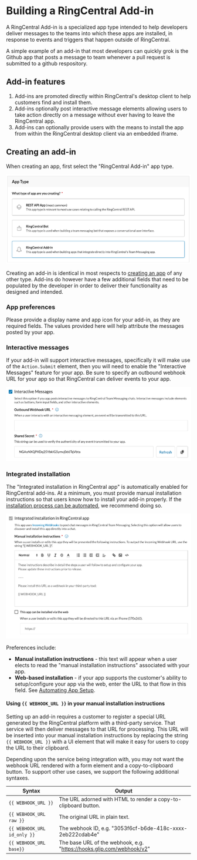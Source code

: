 # Building a RingCentral Add-in

A RingCentral Add-in is a specialized app type intended to help developers deliver messages to the teams into which these apps are installed, in response to events and triggers that happen outside of RingCentral.

A simple example of an add-in that most developers can quickly grok is the Github app that posts a message to team whenever a pull request is submitted to a github respository.

## Add-in features

1. Add-ins are promoted directly within RingCentral's desktop client to help customers find and install them. 
2. Add-ins optionally post interactive message elements allowing users to take action directly on a message without ever having to leave the RingCentral app. 
3. Add-ins can optionally provide users with the means to install the app from within the RingCentral desktop client via an embedded iframe.

## Creating an add-in

When creating an app, first select the "RingCentral Add-in" app type. 

![Add-in app type](./addin-app-type.png)

Creating an add-in is identical in most respects to [creating an app](../../../basics/create-app/) of any other type. Add-ins do however have a few additional fields that need to be populated by the developer in order to deliver their functionality as designed and intended. 

### App preferences

Please provide a display name and app icon for your add-in, as they are required fields. The values provided here will help attribute the messages posted by your app.

### Interactive messages

If your add-in will support interactive messages, specifically it will make use of the `Action.Submit` element, then you will need to enable the "Interactive Messages" feature for your app. Be sure to specify an outbound webhook URL for your app so that RingCentral can deliver events to your app. 

![Add-in app type](./interactive-message-options.png)

### Integrated installation

The "Integrated installation in RingCentral app" is automatically enabled for RingCentral add-ins. At a minimum, you must provide manual installation instructions so that users know how to install your add-in properly. If the [installation process can be automated](./installation/), we recommend doing so. 

![Add-in app type](./install-options.png)

Preferences include:

* **Manual installation instructions** - this text will appear when a user elects to read the "manual installation instructions" associated with your app.
* **Web-based installation** - if your app supports the customer's ability to setup/configure your app via the web, enter the URL to that flow in this field. See [Automating App Setup](./installation/).

#### Using `{{ WEBHOOK_URL }}` in your manual installation instructions

Setting up an add-in requires a customer to register a special URL generated by the RingCentral platform with a third-party service. That service will then deliver messages to that URL for processing. This URL will be inserted into your manual installation instructions by replacing the string `{{ WEBHOOK_URL }}` with a UI element that will make it easy for users to copy the URL to their clipboard.

Depending upon the service being integration with, you may not want the webhook URL rendered with a form element and a copy-to-clipboard button. To support other use cases, we support the following additional syntaxes.

| Syntax | Output |
|-|-|
| `{{ WEBHOOK_URL }}` | The URL adorned with HTML to render a copy-to-clipboard button. |
| `{{ WEBHOOK_URL raw }}` | The original URL in plain text. |
| `{{ WEBHOOK_URL id_only }}` | The webhook ID, e.g. "3053f6cf-b6de-418c-xxxx-2eb222cdab4e" |
| `{{ WEBHOOK_URL base}}` | The base URL of the webhook, e.g. "https://hooks.glip.com/webhook/v2" |

